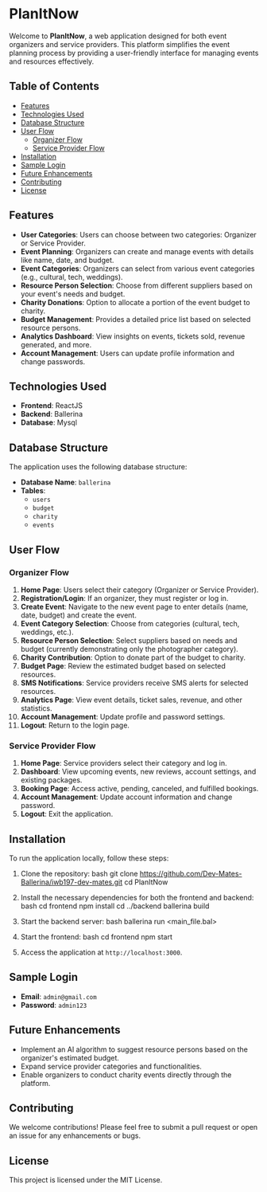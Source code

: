 
# PlanItNow

Welcome to **PlanItNow**, a web application designed for both event organizers and service providers. This platform simplifies the event planning process by providing a user-friendly interface for managing events and resources effectively.

## Table of Contents

- [Features](#features)
- [Technologies Used](#technologies-used)
- [Database Structure](#database-structure)
- [User Flow](#user-flow)
  - [Organizer Flow](#organizer-flow)
  - [Service Provider Flow](#service-provider-flow)
- [Installation](#installation)
- [Sample Login](#sample-login)
- [Future Enhancements](#future-enhancements)
- [Contributing](#contributing)
- [License](#license)

## Features

- **User Categories**: Users can choose between two categories: Organizer or Service Provider.
- **Event Planning**: Organizers can create and manage events with details like name, date, and budget.
- **Event Categories**: Organizers can select from various event categories (e.g., cultural, tech, weddings).
- **Resource Person Selection**: Choose from different suppliers based on your event's needs and budget.
- **Charity Donations**: Option to allocate a portion of the event budget to charity.
- **Budget Management**: Provides a detailed price list based on selected resource persons.
- **Analytics Dashboard**: View insights on events, tickets sold, revenue generated, and more.
- **Account Management**: Users can update profile information and change passwords.

## Technologies Used

- **Frontend**: ReactJS
- **Backend**: Ballerina
- **Database**: Mysql

## Database Structure

The application uses the following database structure:

- **Database Name**: `ballerina`
- **Tables**:
  - `users`
  - `budget`
  - `charity`
  - `events`

## User Flow

### Organizer Flow

1. **Home Page**: Users select their category (Organizer or Service Provider).
2. **Registration/Login**: If an organizer, they must register or log in.
3. **Create Event**: Navigate to the new event page to enter details (name, date, budget) and create the event.
4. **Event Category Selection**: Choose from categories (cultural, tech, weddings, etc.).
5. **Resource Person Selection**: Select suppliers based on needs and budget (currently demonstrating only the photographer category).
6. **Charity Contribution**: Option to donate part of the budget to charity.
7. **Budget Page**: Review the estimated budget based on selected resources.
8. **SMS Notifications**: Service providers receive SMS alerts for selected resources.
9. **Analytics Page**: View event details, ticket sales, revenue, and other statistics.
10. **Account Management**: Update profile and password settings.
11. **Logout**: Return to the login page.

### Service Provider Flow

1. **Home Page**: Service providers select their category and log in.
2. **Dashboard**: View upcoming events, new reviews, account settings, and existing packages.
3. **Booking Page**: Access active, pending, canceled, and fulfilled bookings.
4. **Account Management**: Update account information and change password.
5. **Logout**: Exit the application.

## Installation

To run the application locally, follow these steps:

1. Clone the repository:
   bash
   git clone https://github.com/Dev-Mates-Ballerina/iwb197-dev-mates.git
   cd PlanItNow
   

2. Install the necessary dependencies for both the frontend and backend:
   bash
   cd frontend
   npm install
   cd ../backend
   ballerina build
   

3. Start the backend server:
   bash
   ballerina run <main_file.bal>
   

4. Start the frontend:
   bash
   cd frontend
   npm start
   

5. Access the application at `http://localhost:3000`.

## Sample Login

- **Email**: `admin@gmail.com`
- **Password**: `admin123`

## Future Enhancements

- Implement an AI algorithm to suggest resource persons based on the organizer's estimated budget.
- Expand service provider categories and functionalities.
- Enable organizers to conduct charity events directly through the platform.

## Contributing

We welcome contributions! Please feel free to submit a pull request or open an issue for any enhancements or bugs.

## License

This project is licensed under the MIT License.

